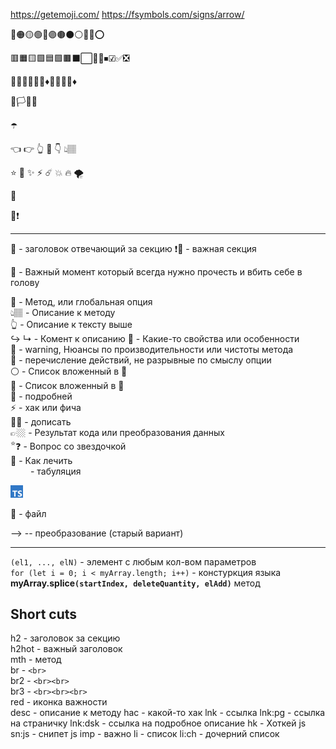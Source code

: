 https://getemoji.com/
https://fsymbols.com/signs/arrow/

🔴🟠🟡🟢🔵🟣🟤⚫⚪🔘🛑⭕

🟥🟧🟨🟩🟦🟪🟫⬛⬜🔲🔳⏹☑✅❎

🔺🔻🔷🔶🔹🔸♦💠💎💧🧊♦️

🏴🏳🚩🏁

☂️

👈 👉 👆 🖕 👇 👆🏽
 
⭐️ 🌟 ✨ ⚡️ ☄️ 💥 🔥 🌪

🎯

📛❗️

---

🚩 - заголовок отвечающий за секцию
❗🚩 - важная секция

🛑 - Важный момент который всегда нужно прочесть и вбить себе в голову

💠 - Метод, или глобальная опция  
👆🏽 - Описание к методу  
👆 - Описание к тексту выше  
↪ ↳ - Комент к описанию
🔹 - Какие-то свойства или особенности  
🔸 - warning, Нюансы по производительности или чистоты метода  
🎯 - перечисление действий, не разрывные по смыслу опции  
⚪ - Список вложенный в 🔹  
🥏 - Список вложенный в 🎯  
📗 - подробней  
⚡️ - хак или фича  
✍🏼 - дописать  
👉🏼 - Результат кода или преобразования данных  
<sup>⭐</sup>❓ - Вопрос со звездочкой   
💊 - Как лечить   
&emsp;&emsp; - табуляция  

<img src="https://raw.githubusercontent.com/webster6667/documentation/master/documentation-data/illustrations/ts.svg" height="20px" title="ts" >

📜 - файл

--> -- преобразование (старый вариант)

---


`(el1, ..., elN)` - элемент с любым кол-вом параметров    
`for (let i = 0; i < myArray.length; i++)` - констуркция языка    
**myArray.splice`(startIndex, deleteQuantity, elAdd)`** метод  

## Short cuts

h2 - заголовок за секцию  
h2hot - важный заголовок  
mth - метод    
br - `<br>`  
br2 - `<br><br>`  
br3 - `<br><br><br>`  
red - иконка важности  
desc - описание к методу
hac - какой-то хак
lnk - ссылка
lnk:pg - ссылка на страничку
lnk:dsk - ссылка на подробное описание
hk - Хоткей js
sn:js - снипет js
imp - важно
li - список
li:ch - дочерний список